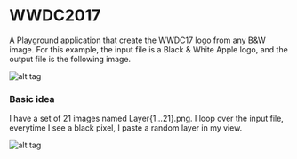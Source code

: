 # WWDC2017

A Playground application that create the WWDC17 logo from any B&W image.
For this example, the input file is a Black & White Apple logo, and the output file is the following image.

![alt tag](http://img4.hostingpics.net/pics/580199ScreenShot20170410at101621.png)

### Basic idea
I have a set of 21 images named Layer{1...21}.png.
I loop over the input file, everytime I see a black pixel, I paste a random layer in my view.

![alt tag](https://media.giphy.com/media/xUPGcpO74kLVoTuTok/giphy.gif)
